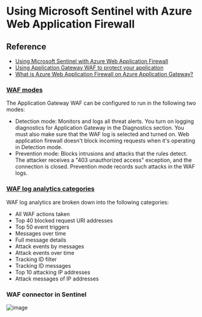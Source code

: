 # Using Microsoft Sentinel with Azure Web Application Firewall

## Reference
* [Using Microsoft Sentinel with Azure Web Application Firewall](https://learn.microsoft.com/en-us/azure/web-application-firewall/waf-sentinel)
* [Using Application Gateway WAF to protect your application](https://learn.microsoft.com/en-us/azure/active-directory/app-proxy/application-proxy-application-gateway-waf)
* [What is Azure Web Application Firewall on Azure Application Gateway?](https://learn.microsoft.com/en-us/azure/web-application-firewall/ag/ag-overview)

### [WAF modes](https://learn.microsoft.com/en-us/azure/web-application-firewall/ag/ag-overview#waf-modes)
The Application Gateway WAF can be configured to run in the following two modes: <br>
* Detection mode: Monitors and logs all threat alerts. You turn on logging diagnostics for Application Gateway in the Diagnostics section. You must also make sure that the WAF log is selected and turned on. Web application firewall doesn't block incoming requests when it's operating in Detection mode.
* Prevention mode: Blocks intrusions and attacks that the rules detect. The attacker receives a "403 unauthorized access" exception, and the connection is closed. Prevention mode records such attacks in the WAF logs.

### [WAF log analytics categories](https://learn.microsoft.com/en-us/azure/web-application-firewall/waf-sentinel#waf-log-analytics-categories)
WAF log analytics are broken down into the following categories: <br>
* All WAF actions taken
* Top 40 blocked request URI addresses
* Top 50 event triggers
* Messages over time
* Full message details
* Attack events by messages
* Attack events over time
* Tracking ID filter
* Tracking ID messages
* Top 10 attacking IP addresses
* Attack messages of IP addresses

### WAF connector in Sentinel
![image](https://github.com/guguji666666/GJS-Sentinel-Tips/assets/96930989/407afa8b-0117-4781-ae89-50699e59f532)

